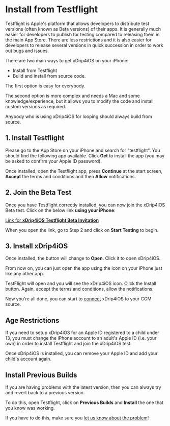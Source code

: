# Install from Testflight

Testflight is Apple's platform that allows developers to distribute test versions (often known as Beta versions) of their apps. It is generally much easier for developers to publish for testing compared to releasing them in the main App Store. There are less restrictions and it is also easier for developers to release several versions in quick succession in order to work out bugs and issues.

There are two main ways to get xDrip4iOS on your iPhone:

- Install from Testflight
- Build and install from source code.

The first option is easy for everybody. 

The second option is more complex and needs a Mac and some knowledge/experience, but it allows you to modify the code and install custom versions as required.

Anybody who is using xDrip4iOS for looping should always build from source.
</br>

## 1. Install Testflight

Please go to the App Store on your iPhone and search for "testflight". You should find the following app available. Click **Get** to install the app (you may be asked to confirm your Apple ID password).

Once installed, open the Testflight app, press **Continue** at the start screen, **Accept** the terms and conditions and then **Allow** notifications.
</br>

## 2. Join the Beta Test

Once you have Testflight correctly installed, you can now join the xDrip4iOS Beta test. Click on the below link **using your iPhone**:

[Link for **xDrip4iOS Testflight Beta Invitation**](https://testflight.apple.com/join/dn0HF8ky)

When you open the link, go to Step 2 and click on **Start Testing** to begin.
</br>

## 3. Install xDrip4iOS

Once installed, the button will change to **Open**. Click it to open xDrip4iOS.

From now on, you can just open the app using the icon on your iPhone just like any other app.

TestFlight will open and you will see the xDrip4iOS icon. Click the Install button. Again, accept the terms and conditions, allow the notifications.

Now you're all done, you can start to [connect](../connect/index.md) xDrip4iOS to your CGM source.
</br>

## Age Restrictions

If you need to setup xDrip4iOS for an Apple ID registered to a child under 13, you must change the iPhone account to an adult's Apple ID (i.e. your own) in order to install Testflight and join the xDrip4iOS test.

Once xDrip4iOS is installed, you can remove your Apple ID and add your child's account again.
</br>

## Install Previous Builds

If you are having problems with the latest version, then you can always try and revert back to a previous version.

To do this, open Testflight, click on **Previous Builds** and **Install** the one that you know was working. 

If you have to do this, make sure you [let us know about the problem](../troubleshoot/reporting_issues.md)!

